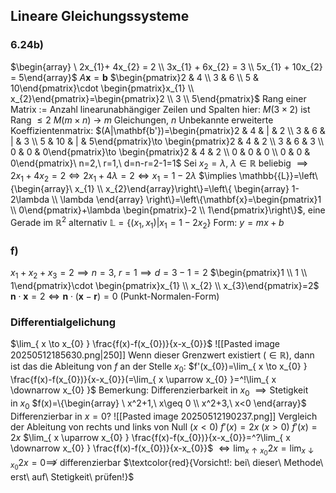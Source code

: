 ## Lineare Gleichungssysteme
### 6.24b)
 $\begin{array} \ 2x_{1}+ 4x_{2} = 2 \\ 3x_{1} + 6x_{2} = 3 \\ 5x_{1} + 10x_{2} = 5\end{array}$ $A\mathbf{x}=\mathbf{b}$ $\begin{pmatrix}2 & 4 \\ 3 & 6 \\ 5 & 10\end{pmatrix}\cdot \begin{pmatrix}x_{1} \\ x_{2}\end{pmatrix}=\begin{pmatrix}2  \\  3  \\  5\end{pmatrix}$
 Rang einer Matrix := Anzahl linearunabhängiger Zeilen und Spalten
 hier: $M(3\times 2)$ ist Rang $\leq 2$
 $M(m\times n)$ -> $m$ Gleichungen, $n$ Unbekannte
 erweiterte Koeffizientenmatrix:
 $(A|\mathbf{b'})=\begin{pmatrix}2 & 4 & | & 2 \\ 3 & 6 & | & 3 \\ 5 & 10 & | & 5\end{pmatrix}\to \begin{pmatrix}2 & 4 & 2 \\ 3 & 6 & 3 \\ 0 & 0 & 0\end{pmatrix}\to \begin{pmatrix}2 & 4 & 2 \\ 0 & 0 & 0 \\ 0 & 0 & 0\end{pmatrix}\ n=2,\ r=1,\ d=n-r=2-1=1$
 Sei $x_{2}=\lambda,\ \lambda \in \mathbb{R}$ beliebig
 $\implies 2x_{1}+4x_{2}=2\Leftrightarrow 2x_{1}+4\lambda=2\Leftrightarrow x_{1}= 1-2\lambda$
 $\implies \mathbb{{L}}=\left\{\begin{array}\ x_{1} \\ x_{2}\end{array}\right\}=\left\{ \begin{array} 1-2\lambda \\ \lambda \end{array} \right\}=\left\{\mathbf{x}=\begin{pmatrix}1 \\ 0\end{pmatrix}+\lambda \begin{pmatrix}-2 \\ 1\end{pmatrix}\right\}$, eine Gerade im $\mathbb{R}^2$ alternativ $\mathbb{L}=\{(x_{1},x_{1})|x_{1}=1-2x_{2}\}$ Form: $y=mx+b$
### f)
 $x_{1}+x_{2}+x_{3}=2\implies n=3,\ r=1\implies d=3-1=2$
 $\begin{pmatrix}1 \\ 1 \\ 1\end{pmatrix}\cdot \begin{pmatrix}x_{1} \\ x_{2} \\ x_{3}\end{pmatrix}=2$
 $\mathbf{n}\cdot \mathbf{x}=2\Leftrightarrow \mathbf{n}\cdot(\mathbf{x}-\mathbf{r})=0$ (Punkt-Normalen-Form)

### Differentialgelichung
$\lim_{ x \to x_{0} } \frac{f(x)-f(x_{0})}{x-x_{0}}$
![[Pasted image 20250512185630.png|250]]
Wenn dieser Grenzwert existiert $(\in \mathbb{R})$, dann ist das die Ableitung von $f$ an der Stelle $x_{0}$:
$f'(x_{0})=\lim_{ x \to x_{0} } \frac{f(x)-f(x_{0})}{x-x_{0}}(=\lim_{ x \uparrow x_{0} }=^!\lim_{ x \downarrow x_{0} }$
Bemerkung: Differenzierbarkeit in $x_{0}$
$\implies \text{Stetigkeit in}\ x_{0}$
$f(x)=\{\begin{array} \ x^2+1,\ x\geq 0 \\ x^2+3,\ x<0 \end{array}$
Differenzierbar in $x=0$?
![[Pasted image 20250512190237.png]]
Vergleich der Ableitung von rechts und links von Null
$(x<0)\ f'(x)=2x$
$(x>0)\ f'(x)=2x$
$\lim_{ x \uparrow x_{0} } \frac{f(x)-f(x_{0})}{x-x_{0}}=^?\lim_{ x \downarrow x_{0} } \frac{f(x)-f(x_{0})}{x-x_{0}}$
$\Leftrightarrow \lim_{ x \uparrow x_{0} }2x=\lim_{ x \downarrow x_{0} }2x=0\not\implies$ differenzierbar $\textcolor{red}{Vorsicht!: bei\ dieser\ Methode\ erst\ auf\ Stetigkeit\ prüfen!}$
